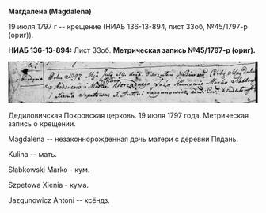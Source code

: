 **Магдалена (Magdalena)**

19 июля 1797 г -- крещение (НИАБ 136-13-894, лист 33об, №45/1797-р
(ориг)).

**НИАБ 136-13-894:** Лист 33об. **Метрическая запись №45/1797-р
(ориг).**

![](./media/9169f409db50a0986709ea211b886636b5c5e0ec.png)

Дедиловичская Покровская церковь. 19 июля 1797 года. Метрическая запись
о крещении.

Magdalena -- незаконнорожденная дочь матери с деревни Пядaнь.

Kulina -- мать.

Słabkowski Marko - кум.

Szpetowa Xienia - кума.

Jazgunowicz Antoni -- ксёндз.

